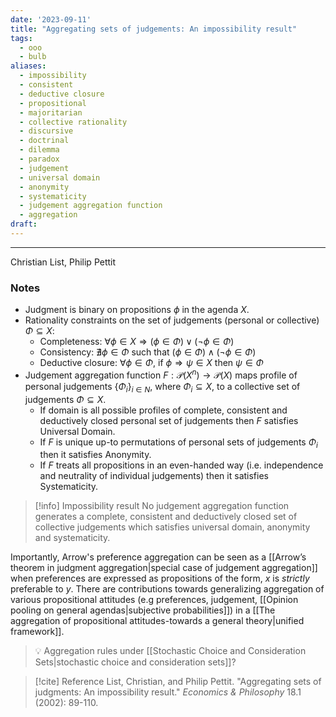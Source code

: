```yaml
---
date: '2023-09-11'
title: "Aggregating sets of judgements: An impossibility result"
tags:
  - ooo
  - bulb
aliases:
  - impossibility
  - consistent
  - deductive closure
  - propositional
  - majoritarian
  - collective rationality
  - discursive
  - doctrinal
  - dilemma
  - paradox
  - judgement
  - universal domain
  - anonymity
  - systematicity
  - judgement aggregation function
  - aggregation
draft:
---
```


---
Christian List, Philip Pettit
### Notes
- Judgment is binary on propositions $\phi$ in the agenda $X$.
- Rationality constraints on the set of judgements (personal or collective) $\Phi \subseteq X$:
	- Completeness: $\forall \phi \in X  \Rightarrow (\phi \in \Phi) \vee (\neg \phi \in \Phi)$
	- Consistency: $\nexists \phi \in \Phi$ such that $(\phi \in \Phi) \wedge (\neg \phi \in \Phi)$ 
	- Deductive closure: $\forall \phi \in \Phi$, if $\phi \Rightarrow \psi \in X$ then $\psi \in \Phi$
- Judgement aggregation function $F: \mathcal{P}(X^n) \rightarrow \mathcal{P}(X)$ maps profile of personal judgements $\{ \Phi_i \}_{i \in N}$, where $\Phi_i \subseteq X$, to a collective set of judgements $\Phi \subseteq X$. 
	- If domain is all possible profiles of complete, consistent and deductively closed personal set of judgements then $F$ satisfies Universal Domain.
	- If $F$ is unique up-to permutations of personal sets of judgements $\Phi_i$ then it satisfies Anonymity.
	- If $F$ treats all propositions in an even-handed way (i.e. independence and neutrality of individual judgements) then it satisfies Systematicity.


>[!info] Impossibility result
> No judgement aggregation function generates a complete, consistent and deductively closed set of collective judgements which satisfies universal domain, anonymity and systematicity. 

Importantly, Arrow's preference aggregation can be seen as a [[Arrow’s theorem in judgment aggregation|special case of judgement aggregation]] when preferences are expressed as propositions of the form, $x$ is _strictly_ preferable to $y$. There are contributions towards generalizing aggregation of various propositional attitudes (e.g preferences, judgement, [[Opinion pooling on general agendas|subjective probabilities]]) in a [[The aggregation of propositional attitudes-towards a general theory|unified framework]]. 

> 💡 Aggregation rules under [[Stochastic Choice and Consideration Sets|stochastic choice and consideration sets]]?

> [!cite] Reference
> List, Christian, and Philip Pettit. "Aggregating sets of judgments: An impossibility result." _Economics & Philosophy_ 18.1 (2002): 89-110.